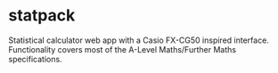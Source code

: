 # statpack
Statistical calculator web app with a Casio FX-CG50 inspired interface.
Functionality covers most of the A-Level Maths/Further Maths specifications.
